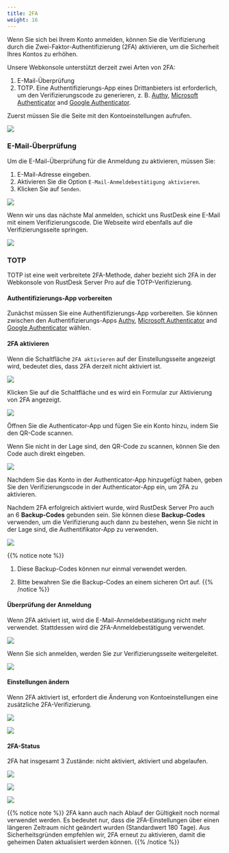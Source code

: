 ```yaml
---
title: 2FA
weight: 16
---
```


Wenn Sie sich bei Ihrem Konto anmelden, können Sie die Verifizierung durch die Zwei-Faktor-Authentifizierung (2FA) aktivieren, um die Sicherheit Ihres Kontos zu erhöhen.

Unsere Webkonsole unterstützt derzeit zwei Arten von 2FA:

1. E-Mail-Überprüfung
2. TOTP. Eine Authentifizierungs-App eines Drittanbieters ist erforderlich, um den Verifizierungscode zu generieren, z. B. [Authy](https://authy.com), [Microsoft Authenticator](https://www.microsoft.com/de-de/security/mobile-authenticator-app/) and [Google Authenticator](https://play.google.com/store/apps/details?id=com.google.android.apps.authenticator2&hl=de).

Zuerst müssen Sie die Seite mit den Kontoeinstellungen aufrufen.

![](/docs/en/self-host/rustdesk-server-pro/license/images/1-settings-account.png)

### E-Mail-Überprüfung

Um die E-Mail-Überprüfung für die Anmeldung zu aktivieren, müssen Sie:

1. E-Mail-Adresse eingeben.
2. Aktivieren Sie die Option `E-Mail-Anmeldebestätigung aktivieren`.
3. Klicken Sie auf `Senden`.

![](/docs/en/self-host/rustdesk-server-pro/license/images/2-2fa-email-1.png)

Wenn wir uns das nächste Mal anmelden, schickt uns RustDesk eine E-Mail mit einem Verifizierungscode. Die Webseite wird ebenfalls auf die Verifizierungsseite springen.

![](/docs/en/self-host/rustdesk-server-pro/license/images/2-2fa-email-2.png)

### TOTP

TOTP ist eine weit verbreitete 2FA-Methode, daher bezieht sich 2FA in der Webkonsole von RustDesk Server Pro auf die TOTP-Verifizierung.

#### Authentifizierungs-App vorbereiten

Zunächst müssen Sie eine Authentifizierungs-App vorbereiten.
Sie können zwischen den Authentifizierungs-Apps [Authy](https://authy.com), [Microsoft Authenticator](https://www.microsoft.com/de-de/security/mobile-authenticator-app/) and [Google Authenticator](https://play.google.com/store/apps/details?id=com.google.android.apps.authenticator2&hl=de) wählen.

#### 2FA aktivieren

Wenn die Schaltfläche `2FA aktivieren` auf der Einstellungsseite angezeigt wird, bedeutet dies, dass 2FA derzeit nicht aktiviert ist.

![](/docs/en/self-host/rustdesk-server-pro/license/images/3-2fa-enable-1.png)

Klicken Sie auf die Schaltfläche und es wird ein Formular zur Aktivierung von 2FA angezeigt.

![](/docs/en/self-host/rustdesk-server-pro/license/images/3-2fa-enable-2.png)

Öffnen Sie die Authenticator-App und fügen Sie ein Konto hinzu, indem Sie den QR-Code scannen.

Wenn Sie nicht in der Lage sind, den QR-Code zu scannen, können Sie den Code auch direkt eingeben.

![](/docs/en/self-host/rustdesk-server-pro/license/images/3-2fa-enable-3.png)

Nachdem Sie das Konto in der Authenticator-App hinzugefügt haben, geben Sie den Verifizierungscode in der Authenticator-App ein, um 2FA zu aktivieren.

Nachdem 2FA erfolgreich aktiviert wurde, wird RustDesk Server Pro auch an 6 **Backup-Codes** gebunden sein. Sie können diese **Backup-Codes** verwenden, um die Verifizierung auch dann zu bestehen, wenn Sie nicht in der Lage sind, die Authentifikator-App zu verwenden.

![](/docs/en/self-host/rustdesk-server-pro/license/images/3-2fa-enable-4.png)

{{% notice note %}}
1. Diese Backup-Codes können nur einmal verwendet werden.

2. Bitte bewahren Sie die Backup-Codes an einem sicheren Ort auf.
{{% /notice %}}

#### Überprüfung der Anmeldung

Wenn 2FA aktiviert ist, wird die E-Mail-Anmeldebestätigung nicht mehr verwendet. Stattdessen wird die 2FA-Anmeldebestätigung verwendet.

![](/docs/en/self-host/rustdesk-server-pro/license/images/3-2fa-enable-login-5.png)

Wenn Sie sich anmelden, werden Sie zur Verifizierungsseite weitergeleitet.

![](/docs/en/self-host/rustdesk-server-pro/license/images/3-2fa-enable-login-6.png)

#### Einstellungen ändern

Wenn 2FA aktiviert ist, erfordert die Änderung von Kontoeinstellungen eine zusätzliche 2FA-Verifizierung.

![](/docs/en/self-host/rustdesk-server-pro/license/images/3-2fa-settings-1.png)

![](/docs/en/self-host/rustdesk-server-pro/license/images/3-2fa-settings-2.png)

#### 2FA-Status

2FA hat insgesamt 3 Zustände: nicht aktiviert, aktiviert und abgelaufen.

![](/docs/en/self-host/rustdesk-server-pro/license/images/3-2fa-state-not-enabled.png)

![](/docs/en/self-host/rustdesk-server-pro/license/images/3-2fa-state-enabled.png)

![](/docs/en/self-host/rustdesk-server-pro/license/images/3-2fa-state-expired.png)

{{% notice note %}}
2FA kann auch nach Ablauf der Gültigkeit noch normal verwendet werden. Es bedeutet nur, dass die 2FA-Einstellungen über einen längeren Zeitraum nicht geändert wurden (Standardwert 180 Tage). Aus Sicherheitsgründen empfehlen wir, 2FA erneut zu aktivieren, damit die geheimen Daten aktualisiert werden können.
{{% /notice %}}
